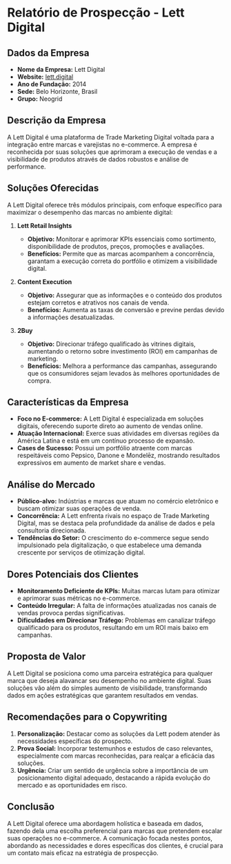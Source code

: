 # Relatório de Prospecção - Lett Digital

## Dados da Empresa
- **Nome da Empresa:** Lett Digital
- **Website:** [lett.digital](https://lett.digital)
- **Ano de Fundação:** 2014
- **Sede:** Belo Horizonte, Brasil
- **Grupo:** Neogrid

## Descrição da Empresa
A Lett Digital é uma plataforma de Trade Marketing Digital voltada para a integração entre marcas e varejistas no e-commerce. A empresa é reconhecida por suas soluções que aprimoram a execução de vendas e a visibilidade de produtos através de dados robustos e análise de performance.

## Soluções Oferecidas
A Lett Digital oferece três módulos principais, com enfoque específico para maximizar o desempenho das marcas no ambiente digital:

1. **Lett Retail Insights**
   - **Objetivo:** Monitorar e aprimorar KPIs essenciais como sortimento, disponibilidade de produtos, preços, promoções e avaliações.
   - **Benefícios:** Permite que as marcas acompanhem a concorrência, garantam a execução correta do portfólio e otimizem a visibilidade digital.

2. **Content Execution**
   - **Objetivo:** Assegurar que as informações e o conteúdo dos produtos estejam corretos e atrativos nos canais de venda.
   - **Benefícios:** Aumenta as taxas de conversão e previne perdas devido a informações desatualizadas.

3. **2Buy**
   - **Objetivo:** Direcionar tráfego qualificado às vitrines digitais, aumentando o retorno sobre investimento (ROI) em campanhas de marketing.
   - **Benefícios:** Melhora a performance das campanhas, assegurando que os consumidores sejam levados às melhores oportunidades de compra.

## Características da Empresa
- **Foco no E-commerce:** A Lett Digital é especializada em soluções digitais, oferecendo suporte direto ao aumento de vendas online.
- **Atuação Internacional:** Exerce suas atividades em diversas regiões da América Latina e está em um contínuo processo de expansão.
- **Cases de Sucesso:** Possui um portfólio atraente com marcas respeitáveis como Pepsico, Danone e Mondelēz, mostrando resultados expressivos em aumento de market share e vendas.

## Análise do Mercado
- **Público-alvo:** Indústrias e marcas que atuam no comércio eletrônico e buscam otimizar suas operações de venda.
- **Concorrência:** A Lett enfrenta rivais no espaço de Trade Marketing Digital, mas se destaca pela profundidade da análise de dados e pela consultoria direcionada.
- **Tendências do Setor:** O crescimento do e-commerce segue sendo impulsionado pela digitalização, o que estabelece uma demanda crescente por serviços de otimização digital.

## Dores Potenciais dos Clientes
- **Monitoramento Deficiente de KPIs:** Muitas marcas lutam para otimizar e aprimorar suas métricas no e-commerce.
- **Conteúdo Irregular:** A falta de informações atualizadas nos canais de vendas provoca perdas significativas.
- **Dificuldades em Direcionar Tráfego:** Problemas em canalizar tráfego qualificado para os produtos, resultando em um ROI mais baixo em campanhas.

## Proposta de Valor
A Lett Digital se posiciona como uma parceira estratégica para qualquer marca que deseja alavancar seu desempenho no ambiente digital. Suas soluções vão além do simples aumento de visibilidade, transformando dados em ações estratégicas que garantem resultados em vendas.

## Recomendações para o Copywriting
1. **Personalização:** Destacar como as soluções da Lett podem atender às necessidades específicas do prospecto.
2. **Prova Social:** Incorporar testemunhos e estudos de caso relevantes, especialmente com marcas reconhecidas, para realçar a eficácia das soluções.
3. **Urgência:** Criar um sentido de urgência sobre a importância de um posicionamento digital adequado, destacando a rápida evolução do mercado e as oportunidades em risco.

## Conclusão
A Lett Digital oferece uma abordagem holística e baseada em dados, fazendo dela uma escolha preferencial para marcas que pretendem escalar suas operações no e-commerce. A comunicação focada nestes pontos, abordando as necessidades e dores específicas dos clientes, é crucial para um contato mais eficaz na estratégia de prospecção.